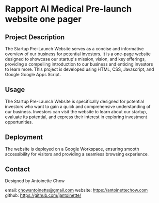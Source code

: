 # Rapport AI Medical Pre-launch website one pager

## Project Description

The Startup Pre-Launch Website serves as a concise and informative overview of our business for potential investors. It is a one-page website designed to showcase our startup's mission, vision, and key offerings, providing a compelling introduction to our business and enticing investors to learn more. This project is developed using HTML, CSS, Javascript, and Google Google Apps Script.

## Usage

The Startup Pre-Launch Website is specifically designed for potential investors who want to gain a quick and comprehensive understanding of our business. Investors can visit the website to learn about our startup, evaluate its potential, and express their interest in exploring investment opportunities.

## Deployment

The website is deployed on a Google Workspace, ensuring smooth accessibility for visitors and providing a seamless browsing experience.

## Contact

Designed by Antoinette Chow

email: chowantoinette@gmail.com
website: https://antoinettechow.com
github: https://github.com/jantoinette/
